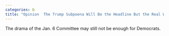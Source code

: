 ```yaml
---
categories: b
title: "Opinion  The Trump Subpoena Will Be the Headline But the Real Washington News Was Elsewhere"
---
```

The drama of the Jan. 6 Committee may still not be enough for Democrats.